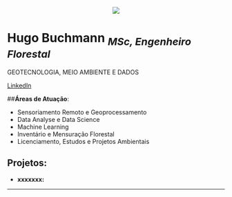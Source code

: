 <p align="center">
  <img src="conhecimento.jpeg" >
</p>

# Hugo Buchmann <sub>*MSc, Engenheiro Florestal*</sub>
GEOTECNOLOGIA, MEIO AMBIENTE E DADOS



[LinkedIn](https://www.linkedin.com/in/hugobuchmann/)

##**Áreas de Atuação**:
  * Sensoriamento Remoto e Geoprocessamento
  * Data Analyse e Data Science
  * Machine Learning
  * Inventário e Mensuração Florestal
  * Licenciamento, Estudos e Projetos Ambientais

## Projetos:

* **xxxxxxx:**


---
